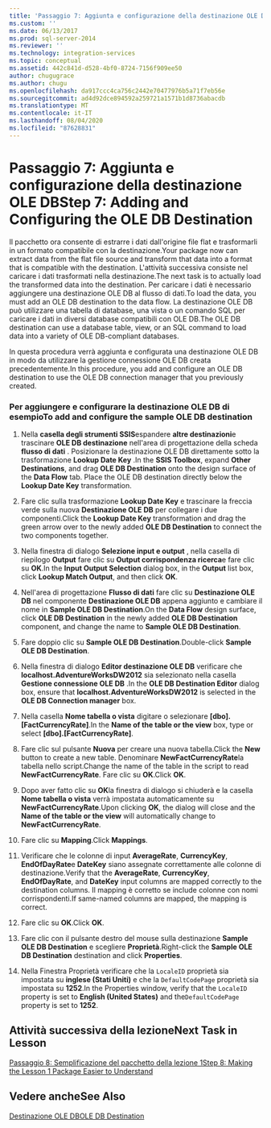 ```yaml
---
title: 'Passaggio 7: Aggiunta e configurazione della destinazione OLE DB | Microsoft Docs'
ms.custom: ''
ms.date: 06/13/2017
ms.prod: sql-server-2014
ms.reviewer: ''
ms.technology: integration-services
ms.topic: conceptual
ms.assetid: 442c841d-d528-4bf0-8724-7156f909ee50
author: chugugrace
ms.author: chugu
ms.openlocfilehash: da917ccc4ca756c2442e70477976b5a71f7eb56e
ms.sourcegitcommit: ad4d92dce894592a259721a1571b1d8736abacdb
ms.translationtype: MT
ms.contentlocale: it-IT
ms.lasthandoff: 08/04/2020
ms.locfileid: "87628831"
---
```

# <a name="step-7-adding-and-configuring-the-ole-db-destination"></a><span data-ttu-id="f85c9-102">Passaggio 7: Aggiunta e configurazione della destinazione OLE DB</span><span class="sxs-lookup"><span data-stu-id="f85c9-102">Step 7: Adding and Configuring the OLE DB Destination</span></span>
  <span data-ttu-id="f85c9-103">Il pacchetto ora consente di estrarre i dati dall'origine file flat e trasformarli in un formato compatibile con la destinazione.</span><span class="sxs-lookup"><span data-stu-id="f85c9-103">Your package now can extract data from the flat file source and transform that data into a format that is compatible with the destination.</span></span> <span data-ttu-id="f85c9-104">L'attività successiva consiste nel caricare i dati trasformati nella destinazione.</span><span class="sxs-lookup"><span data-stu-id="f85c9-104">The next task is to actually load the transformed data into the destination.</span></span> <span data-ttu-id="f85c9-105">Per caricare i dati è necessario aggiungere una destinazione OLE DB al flusso di dati.</span><span class="sxs-lookup"><span data-stu-id="f85c9-105">To load the data, you must add an OLE DB destination to the data flow.</span></span> <span data-ttu-id="f85c9-106">La destinazione OLE DB può utilizzare una tabella di database, una vista o un comando SQL per caricare i dati in diversi database compatibili con OLE DB.</span><span class="sxs-lookup"><span data-stu-id="f85c9-106">The OLE DB destination can use a database table, view, or an SQL command to load data into a variety of OLE DB-compliant databases.</span></span>  
  
 <span data-ttu-id="f85c9-107">In questa procedura verrà aggiunta e configurata una destinazione OLE DB in modo da utilizzare la gestione connessione OLE DB creata precedentemente.</span><span class="sxs-lookup"><span data-stu-id="f85c9-107">In this procedure, you add and configure an OLE DB destination to use the OLE DB connection manager that you previously created.</span></span>  
  
### <a name="to-add-and-configure-the-sample-ole-db-destination"></a><span data-ttu-id="f85c9-108">Per aggiungere e configurare la destinazione OLE DB di esempio</span><span class="sxs-lookup"><span data-stu-id="f85c9-108">To add and configure the sample OLE DB destination</span></span>  
  
1.  <span data-ttu-id="f85c9-109">Nella **casella degli strumenti SSIS**espandere **altre destinazioni**e trascinare **OLE DB destinazione** nell'area di progettazione della scheda **flusso di dati** . Posizionare la destinazione OLE DB direttamente sotto la trasformazione **Lookup Date Key** .</span><span class="sxs-lookup"><span data-stu-id="f85c9-109">In the **SSIS Toolbox**, expand **Other Destinations**, and drag **OLE DB Destination** onto the design surface of the **Data Flow** tab. Place the OLE DB destination directly below the **Lookup Date Key** transformation.</span></span>  
  
2.  <span data-ttu-id="f85c9-110">Fare clic sulla trasformazione **Lookup Date Key** e trascinare la freccia verde sulla nuova **Destinazione OLE DB** per collegare i due componenti.</span><span class="sxs-lookup"><span data-stu-id="f85c9-110">Click the **Lookup Date Key** transformation and drag the green arrow over to the newly added **OLE DB Destination** to connect the two components together.</span></span>  
  
3.  <span data-ttu-id="f85c9-111">Nella finestra di dialogo **Selezione input e output** , nella casella di riepilogo **Output** fare clic su **Output corrispondenza ricerca**e fare clic su **OK**.</span><span class="sxs-lookup"><span data-stu-id="f85c9-111">In the **Input Output Selection** dialog box, in the **Output** list box, click **Lookup Match Output**, and then click **OK**.</span></span>  
  
4.  <span data-ttu-id="f85c9-112">Nell'area di progettazione **Flusso di dati** fare clic su **Destinazione OLE DB** nel componente **Destinazione OLE DB** appena aggiunto e cambiare il nome in **Sample OLE DB Destination**.</span><span class="sxs-lookup"><span data-stu-id="f85c9-112">On the **Data Flow** design surface, click **OLE DB Destination** in the newly added **OLE DB Destination** component, and change the name to **Sample OLE DB Destination**.</span></span>  
  
5.  <span data-ttu-id="f85c9-113">Fare doppio clic su **Sample OLE DB Destination**.</span><span class="sxs-lookup"><span data-stu-id="f85c9-113">Double-click **Sample OLE DB Destination**.</span></span>  
  
6.  <span data-ttu-id="f85c9-114">Nella finestra di dialogo **Editor destinazione OLE DB** verificare che **localhost.AdventureWorksDW2012** sia selezionato nella casella **Gestione connessione OLE DB** .</span><span class="sxs-lookup"><span data-stu-id="f85c9-114">In the **OLE DB Destination Editor** dialog box, ensure that **localhost.AdventureWorksDW2012** is selected in the **OLE DB Connection manager** box.</span></span>  
  
7.  <span data-ttu-id="f85c9-115">Nella casella **Nome tabella o vista** digitare o selezionare **[dbo].[FactCurrencyRate]**.</span><span class="sxs-lookup"><span data-stu-id="f85c9-115">In the **Name of the table or the view** box, type or select **[dbo].[FactCurrencyRate]**.</span></span>  
  
8.  <span data-ttu-id="f85c9-116">Fare clic sul pulsante **Nuova** per creare una nuova tabella.</span><span class="sxs-lookup"><span data-stu-id="f85c9-116">Click the **New** button to create a new table.</span></span>  <span data-ttu-id="f85c9-117">Denominare **NewFactCurrencyRate**la tabella nello script.</span><span class="sxs-lookup"><span data-stu-id="f85c9-117">Change the name of the table in the script to read **NewFactCurrencyRate**.</span></span>  <span data-ttu-id="f85c9-118">Fare clic su **OK**.</span><span class="sxs-lookup"><span data-stu-id="f85c9-118">Click **OK**.</span></span>  
  
9. <span data-ttu-id="f85c9-119">Dopo aver fatto clic su **OK**la finestra di dialogo si chiuderà e la casella **Nome tabella o vista** verrà impostata automaticamente su **NewFactCurrencyRate**.</span><span class="sxs-lookup"><span data-stu-id="f85c9-119">Upon clicking **OK**, the dialog will close and the **Name of the table or the view** will automatically change to **NewFactCurrencyRate**.</span></span>  
  
10. <span data-ttu-id="f85c9-120">Fare clic su **Mapping**.</span><span class="sxs-lookup"><span data-stu-id="f85c9-120">Click **Mappings**.</span></span>  
  
11. <span data-ttu-id="f85c9-121">Verificare che le colonne di input **AverageRate**, **CurrencyKey**, **EndOfDayRate**e **DateKey** siano assegnate correttamente alle colonne di destinazione.</span><span class="sxs-lookup"><span data-stu-id="f85c9-121">Verify that the **AverageRate**, **CurrencyKey**, **EndOfDayRate**, and **DateKey** input columns are mapped correctly to the destination columns.</span></span> <span data-ttu-id="f85c9-122">Il mapping è corretto se include colonne con nomi corrispondenti.</span><span class="sxs-lookup"><span data-stu-id="f85c9-122">If same-named columns are mapped, the mapping is correct.</span></span>  
  
12. <span data-ttu-id="f85c9-123">Fare clic su **OK**.</span><span class="sxs-lookup"><span data-stu-id="f85c9-123">Click **OK**.</span></span>  
  
13. <span data-ttu-id="f85c9-124">Fare clic con il pulsante destro del mouse sulla destinazione **Sample OLE DB Destination** e scegliere **Proprietà**.</span><span class="sxs-lookup"><span data-stu-id="f85c9-124">Right-click the **Sample OLE DB Destination** destination and click **Properties**.</span></span>  
  
14. <span data-ttu-id="f85c9-125">Nella Finestra Proprietà verificare che la `LocaleID` proprietà sia impostata su **inglese (Stati Uniti)** e che la `DefaultCodePage` proprietà sia impostata su **1252**.</span><span class="sxs-lookup"><span data-stu-id="f85c9-125">In the Properties window, verify that the `LocaleID` property is set to **English (United States)** and the`DefaultCodePage` property is set to **1252**.</span></span>  
  
## <a name="next-task-in-lesson"></a><span data-ttu-id="f85c9-126">Attività successiva della lezione</span><span class="sxs-lookup"><span data-stu-id="f85c9-126">Next Task in Lesson</span></span>  
 [<span data-ttu-id="f85c9-127">Passaggio 8: Semplificazione del pacchetto della lezione 1</span><span class="sxs-lookup"><span data-stu-id="f85c9-127">Step 8: Making the Lesson 1 Package Easier to Understand</span></span>](lesson-1-8-making-the-lesson-1-package-easier-to-understand.md)  
  
## <a name="see-also"></a><span data-ttu-id="f85c9-128">Vedere anche</span><span class="sxs-lookup"><span data-stu-id="f85c9-128">See Also</span></span>  
 [<span data-ttu-id="f85c9-129">Destinazione OLE DB</span><span class="sxs-lookup"><span data-stu-id="f85c9-129">OLE DB Destination</span></span>](data-flow/ole-db-destination.md)  
  
  
